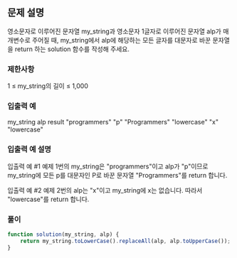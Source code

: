 ## 문제 설명

영소문자로 이루어진 문자열 my_string과 영소문자 1글자로 이루어진 문자열 alp가 매개변수로 주어질 때, my_string에서 alp에 해당하는 모든 글자를 대문자로 바꾼 문자열을 return 하는 solution 함수를 작성해 주세요.

### 제한사항

1 ≤ my_string의 길이 ≤ 1,000

### 입출력 예

my_string alp result
"programmers" "p" "Programmers"
"lowercase" "x" "lowercase"

### 입출력 예 설명

입출력 예 #1
예제 1번의 my_string은 "programmers"이고 alp가 "p"이므로 my_string에 모든 p를 대문자인 P로 바꾼 문자열 "Programmers"를 return 합니다.

입출력 예 #2
예제 2번의 alp는 "x"이고 my_string에 x는 없습니다. 따라서 "lowercase"를 return 합니다.

### 풀이

```javaScript
function solution(my_string, alp) {
    return my_string.toLowerCase().replaceAll(alp, alp.toUpperCase());
}
```
